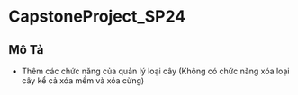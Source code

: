 # CapstoneProject_SP24

## Mô Tả
- Thêm các chức năng của quản lý loại cây (Không có chức năng xóa loại cây kể cả xóa mềm và xóa cừng)


